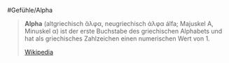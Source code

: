 #Gefühle/Alpha
> **Alpha** (altgriechisch ἄλφα, neugriechisch άλφα álfa; Majuskel Α, Minuskel α) ist der erste Buchstabe des griechischen Alphabets und hat als griechisches Zahlzeichen einen numerischen Wert von 1.
>
> [Wikipedia](https://de.wikipedia.org/wiki/Alpha)